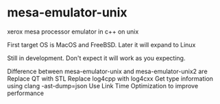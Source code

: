 # mesa-emulator-unix
xerox mesa processor emulator in c++ on unix

First target OS is MacOS and FreeBSD. Later it will expand to Linux

Still in development. Don't expect it will work as you expecting.

Difference between mesa-emulator-unix and mesa-emulator-unix2 are
  Replace QT with STL
  Replace log4cpp with log4cxx
  Get type information using clang -ast-dump=json
  Use Link Time Optimization to improve performance